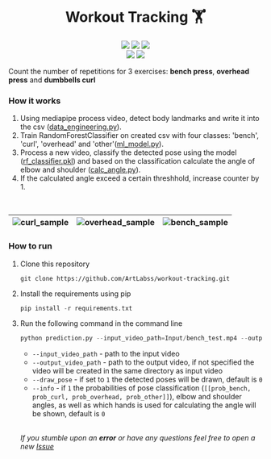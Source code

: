 <h1 align='center'>Workout Tracking 🏋️</h1>


<p align='center'>
  <a href="https://github.com/shukkkur/VolleyVision/forks?include=active%2Carchived%2Cinactive%2Cnetwork&page=1&period=2y&sort_by=stargazer_counts"><img src="https://img.shields.io/github/forks/shukkkur/workout-tracker.svg"></a>
  <a href="https://github.com/shukkkur/VolleyVision/stargazers"><img src="https://img.shields.io/github/stars/shukkkur/workout-tracker.svg"></a>
  <a href="https://github.com/shukkkur/VolleyVision/watchers"><img src="https://img.shields.io/github/watchers/shukkkur/workout-tracker.svg"></a>
 
  <br>
  <a href=""><img src="https://img.shields.io/github/last-commit/shukkkur/workout-tracker.svg"></a>
  <img src="https://hits.sh/github.com/shukkkur/workout-tracker.svg"/>

</p>


<p>Count the number of repetitions for 3 exercises: <strong>bench press</strong>, <strong>overhead press</strong> and <strong>dumbbells curl</strong></p>

<h3>How it works</h3>
<ol>
  <li>Using mediapipe process video, detect body landmarks and write it into the csv (<a href="https://github.com/ArtLabss/workout-tracking/blob/main/data_engineering.py">data_engineering.py</a>).</li>
  <li>Train RandomForestClassifier on created csv with four classes: 'bench', 'curl', 'overhead' and 'other'(<a href="https://github.com/ArtLabss/workout-tracking/blob/main/ml_model.py">ml_model.py</a>).</li>
  <li>Process a new video, classify the detected pose using the model (<a href="https://github.com/ArtLabss/workout-tracking/blob/main/BigData.pkl">rf_classifier.pkl</a>) and based on the classification calculate the angle of elbow and shoulder (<a href="https://github.com/ArtLabss/workout-tracking/blob/main/utils.py">calc_angle.py</a>).</li>
  <li>If the calculated angle exceed a certain threshhold, increase counter by 1.
</ol>

<br>

| ![curl_sample](https://github.com/ArtLabss/workout-tracking/blob/c76a33bbaf5ab844852aea4d4806cdd531168792/Input/curl_sample.gif) | ![overhead_sample](https://github.com/ArtLabss/workout-tracking/blob/c76a33bbaf5ab844852aea4d4806cdd531168792/Input/overhead_sample.gif) | ![bench_sample](https://github.com/ArtLabss/workout-tracking/blob/c76a33bbaf5ab844852aea4d4806cdd531168792/Input/bench_sample.gif) |
| :---         |     :---:      |          ---: |


<h3>How to run</h3>

<ol>
  <li>
    Clone this repository
  </li>
  
  ```git
  git clone https://github.com/ArtLabss/workout-tracking.git
  ```
  
  <li>
    Install the requirements using pip 
  </li>
  
  ```python
  pip install -r requirements.txt
  ```
  
  <li>
    Run the following command in the command line
  </li>
  
  ```python
  python prediction.py --input_video_path=Input/bench_test.mp4 --output_video_path=Output/video_output.mp4 --draw_pose=0 --info=0
  ```
  
  <ul>
    <li><code>--input_video_path</code> - path to the input video </li>
    <li><code>--output_video_path</code> - path to the output video, if not specified the video will be created in the same directory as input video</li>
    <li><code>--draw_pose</code> - if set to <code>1</code> the detected poses will be drawn, default is <code>0</code></li>
    <li><code>--info</code> - if <code>1</code> the probabilities of pose classification (<code>[[prob_bench, prob_curl, prob_overhead, prob_other]]</code>), elbow and shoulder angles, as well as which hands is used for calculating the angle will be shown, default is <code>0</code></li>
  </ul>
  
  <br>
  
<p><i>If you stumble upon an <b>error</b> or have any questions feel free to open a new <a href='https://github.com/ArtLabss/workout-tracking/issues'>Issue</a> </i></p>
